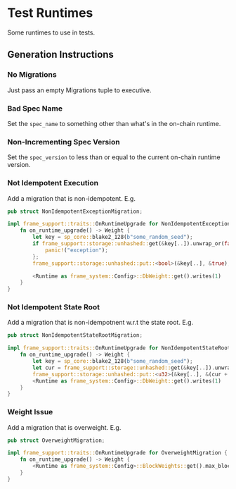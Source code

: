 
# Test Runtimes

Some runtimes to use in tests.

## Generation Instructions

### No Migrations

Just pass an empty Migrations tuple to executive.

### Bad Spec Name

Set the `spec_name` to something other than what's in the on-chain runtime.

### Non-Incrementing Spec Version

Set the `spec_version` to less than or equal to the current on-chain runtime version.

### Not Idempotent Execution

Add a migration that is non-idempotent. E.g.

```rust
pub struct NonIdempotentExceptionMigration;

impl frame_support::traits::OnRuntimeUpgrade for NonIdempotentExceptionMigration {
	fn on_runtime_upgrade() -> Weight {
		let key = sp_core::blake2_128(b"some_random_seed");
		if frame_support::storage::unhashed::get(&key[..]).unwrap_or(false) {
			panic!("exception");
		};
		frame_support::storage::unhashed::put::<bool>(&key[..], &true);

		<Runtime as frame_system::Config>::DbWeight::get().writes(1)
	}
}
```

### Not Idempotent State Root

Add a migration that is non-idempotnent w.r.t the state root. E.g.

```rust
pub struct NonIdempotentStateRootMigration;

impl frame_support::traits::OnRuntimeUpgrade for NonIdempotentStateRootMigration {
	fn on_runtime_upgrade() -> Weight {
		let key = sp_core::blake2_128(b"some_random_seed");
		let cur = frame_support::storage::unhashed::get(&key[..]).unwrap_or(0);
		frame_support::storage::unhashed::put::<u32>(&key[..], &(cur + 1u32));
		<Runtime as frame_system::Config>::DbWeight::get().writes(1)
	}
}
```

### Weight Issue

Add a migration that is overweight. E.g.

```rust
pub struct OverweightMigration;

impl frame_support::traits::OnRuntimeUpgrade for OverweightMigration {
	fn on_runtime_upgrade() -> Weight {
		<Runtime as frame_system::Config>::BlockWeights::get().max_block
	}
}
```
